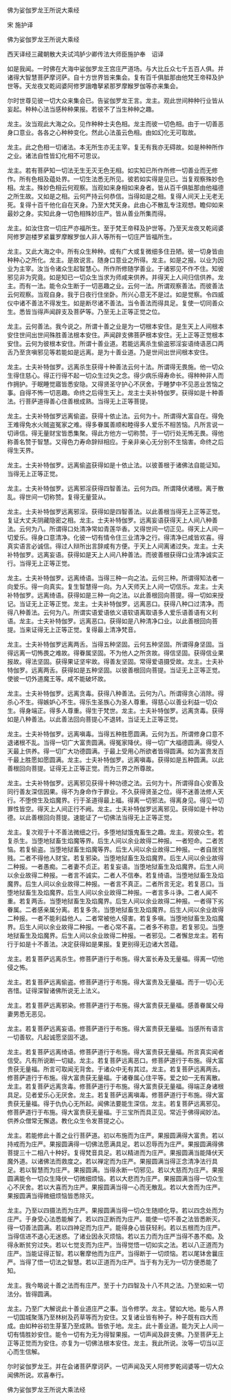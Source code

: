   佛为娑伽罗龙王所说大乘经  

宋 施护译  

佛为娑伽罗龙王所说大乘经  

西天译经三藏朝散大夫试鸿胪少卿传法大师臣施护奉　诏译  

如是我闻。一时佛在大海中娑伽罗龙王宫庄严道场。与大比丘众七千五百人俱。并诸得大智慧菩萨摩诃萨。自十方世界皆来集会。复有百千俱胝那由他梵王帝释及护世等。天龙夜叉乾闼婆阿修罗誐噜拏紧那罗摩睺罗伽等亦来集会。  

尔时世尊见彼一切大众来集会已。告娑伽罗龙王言。龙主。观此世间种种行业皆从妄起。种种心法当感种种果报。若彼不了当生种种之趣。  

龙主。汝当观此大海之众。见作种种士夫色相。龙主而彼一切色相。由于一切善恶身口意业。各各之心种种变化。然此心法虽云色相。由如幻化无可取故。  

龙主。此之色相一切诸法。本无所生亦无主宰。复无有我亦无碍故。如是种种所作之业。诸法自性皆幻化相不可思议。  

龙主。若有菩萨知一切法无生无灭无色无相。如实知已所作所修一切善业而无修作。所有色相及蕴处界。一切生法悉无所见。彼若如实得是见已。当复观察殊妙色相。龙主。殊妙色相云何观察。当观如来身相如来身者。皆从百千俱胝那由他福德之所生故。又如是之相。云何严持云何恭信。当得如是之相。复得人间天上无老无死。复得十百千他化自在天身。乃至大梵天身。此由心不散乱专注观想。瞻仰如来最妙之身。实知此身一切色相殊妙庄严。皆从善业所集而得。  

龙主。如汝住宫一切庄严亦福所生。至于梵王帝释及护世等。乃至天龙夜叉乾闼婆阿修罗迦楼罗紧曩罗摩睺罗伽人非人等所有一切庄严皆福所生。  

龙主。又此大海之中。所有众生种种。或有广大或复微细多住丑陋。彼一切身皆由种种心之所化。龙主。是故说言。随身口意业之所得。龙主。如是之报。以业为因业为主宰。汝当令诸众生起智慧心。所作所修随学善业。于诸邪见不作不住。知彼邪见非为究竟。如是知已一切众生当求为师咸来供养。并得天上人间归信供养。龙主。而有一法。能令众生断于一切恶趣之业。云何一法。所谓观察善法。而彼善法云何观察。当观自身。我于日夜行住坐卧。所兴心意无不是过。如是觉察。令四威仪中诸不善法不得发生。如是断尽诸不善法。当令善法而得具足。复使一切同善众生。悉皆当得声闻辟支及菩萨等。乃至无上正等正觉之位。  

龙主。云何善法。我今说之。所谓十善之业是为一切根本安住。是生天上人间根本安住世间出世间殊胜善法根本安住。声闻辟支佛菩萨根本安住。无上正等正觉根本安住。云何为彼根本安住。所谓十善业道。若能远离杀生偷盗邪淫妄语绮语恶口两舌乃至贪嗔邪见等若能如是远离。是为十善业道。乃是世间出世间根本安住。  

龙主。士夫补特伽罗。远离杀生获得十种善法云何十法。所谓得无畏施。他一切众生得住慈心。得正行得不起一切众生过失之念。得少病乐得寿命长。得种种非人而作拥护。于眠睡觉寤皆悉安隐。又得贤圣守护心不厌舍。于睡梦中不见恶业苦恼之事。自得不怖一切恶趣。命终之后得生天上。龙主士夫补特伽罗。获得如是十种善法。行菩萨道得善心住善根成熟。当得无上正等菩提。  

龙主。士夫补特伽罗远离偷盗。获得十依止法。云何为十。所谓得大富自在。得免王难得免水火贼盗冤家之难。得多眷属善顺和睦得多人爱乐不相苦恼。凡所言说一切谛信。得无量财宝皆悉集聚。得此方他方一切称赞。于一切行处无怖无畏。得他称善名赞于智慧。又得色力寿命辞辩相应。于亲非亲心无分别不生恼害。命终之后得生天界。  

龙主。士夫补特伽罗。远离偷盗获得如是十依止法。以彼善根于诸佛法自能证知。当得无上正等正觉。  

龙主。士夫补特伽罗。远离邪淫获得四智善法。云何为四。所谓降伏诸根。离于散乱。得世间一切称赞。复得无量营从。  

龙主。士夫补特伽罗远离邪淫。获得如是四智善法。以此善根当得无上正等正觉。复证大丈夫阴藏隐密之相。龙主。士夫补特伽罗。远离妄语获得天上人间八种善法。云何为八。所谓得口处清净常如青莲华香。又得世间一切正见。得天上人间一切爱乐。得身口意清净。化彼一切有情令住三业清净之行。得清净已咸皆欢喜。得真实语言必诚信。得过人辩所出言辞咸有方便。于天上人间离诸过失。龙主。士夫补特伽罗。远离妄语。获得如是天上人间八种善法。而彼善根获得口业清净诚实正行。当得无上正等正觉。  

龙主。士夫补特伽罗。远离绮语。当得三种一向之法。云何三种。所谓得知法者一向爱乐。得一向真实。复生智慧得一向。为人天师天上人间一切信乐。龙主。士夫补特伽罗。远离绮语。获得如是三种一向之法。以此善根回向菩提。得一切如来授记。当证无上正等正觉。龙主。士夫补特伽罗。远离恶口。获得八种口过清净。而得八种善法。云何为八。所谓实语爱语依义语软语离取语多人爱乐语善语有义利语。龙主。士夫补特伽罗。远离恶口。获得如是八种清净口业。以此善根回向菩提。当来证得无上正等正觉。复得最上清净梵音。  

龙主。士夫补特伽罗远离两舌。当得五种坚固。云何五种坚固。所谓得身坚固。当得远离一切怖畏之难故。得眷属坚固。不为他人之所贪故。得信坚固。获得信业果报故。得法坚固。获得果证坚牢故。得善友坚固。常得爱语摄受故。龙主。士夫补特伽罗。远离两舌。获得如是五种坚固。以彼善根回向菩提。当证无上正等正觉。使彼一切外道魔王等。咸不能破坏故。  

龙主。士夫补特伽罗。远离贪毒。获得八种善法。云何为八。所谓得贪心消除。得杀心不生。得嫉妒心不生。得乐生圣族心为圣人尊重。得慈心以善业利益一切众生。得身端正。得多人尊重。得生于梵世。龙主。士夫补特伽罗。远离贪毒。获得如是八种善法。以此善法回向菩提心不退转。当证无上正等正觉。  

龙主。士夫补特伽罗。远离嗔毒。当得五种胜愿圆满。云何为五。所谓修身口意不退诸根不乱。当得一切广大富贵圆满。得冤家降伏。得一切广大福德圆满。得受人天最上供养。得一切广大功德圆满。于最上受用心所欲者皆得圆满。如为富贵发百千最上胜愿如愿圆满。龙主。士夫补特伽罗。远离嗔毒。获得如是五种圆满。以此善根回向菩提。证得无上正等正觉。而为三界之所尊故。  

龙主。士夫补特伽罗。远离邪见获得十种功德之法。云何为十。所谓得自心安善及同行善友深信因果。得不为身命作于罪业。不久获得贤圣之位。得不迷善法修人天行。不堕傍生及焰魔界。行于圣道得最上福。得离一切邪法。得离身见。得见一切罪性皆空。得天上人间正行不阙。龙主。士夫补特伽罗远离邪见。获得如是十种功德。以此善根回向菩提。速能证了一切佛法当得无上正等正觉。  

龙主。复次观于十不善法微细之行。多堕地狱饿鬼畜生之趣。龙主。观彼众生。若复杀生。当堕地狱畜生焰魔等界。后生人间以余业故得二种报。一者短命。二者苦恼。若复偷盗。当堕地狱畜生焰魔等界。后生人间以余业故得二种报。一者自居贫贱。二者不得他人财宝。若复邪染。当堕地狱畜生及焰魔界。后生人间以余业故得二种报。一者愚痴。二者妻不贞正。若复妄语。当堕地狱畜生及焰魔界。后生人间以余业故得二种报。一者言不诚实。二者人不信奉。若复绮语。当堕地狱畜生及焰魔界。后生人间以余业故得二种报。一者言不真正。二者所言无定。若复恶口。当堕地狱畜生及焰魔界。后生人间以余业故得二种报。一者言多斗诤。二者人闻不重。若复两舌。当堕地狱畜生及焰魔界。后生人间以余业故得二种报。一者得下劣眷属。二者感亲属分离。若复多贪。当堕地狱畜生及焰魔界。后生人间以余业故得二种报。一者不能利益他人。二者常被他人侵害。若复多嗔。当堕地狱畜生及焰魔界。后生人间以余业故得二种报。一者心常不喜。二者多不称意。若复邪见。当堕地狱畜生及焰魔界。后生人间以余业故得二种报。一者邪见。二者懈怠龙主。若有行于如是十不善法。决定获得如是果报。复更别得无边诸大苦蕴。  

龙主。若复菩萨远离杀生。修菩萨道行于布施。得大富长寿及无量福。得离一切他侵之怖。  

龙主。若复菩萨远离偷盗。修菩萨道行于布施。得大富贵及无量福。而于一切心无吝惜。证得深智诸佛所说无上法义。  

龙主。若复菩萨远离邪染。修菩萨道行于布施。得大富贵获无量福。感善眷属父母妻男悉无恶见。  

龙主。若复菩萨远离妄语。修菩萨道行于布施。得大富贵获无量福。当感所有语言一切善软。凡起诚愿坚固不退。  

龙主。若复菩萨远离绮语。修菩萨道行于布施。得大富贵获无量福。所言真实闻者信受。凡有所说断一切疑。龙主。若复菩萨远离恶口。修菩萨道行于布施。得大富贵获无量福。所言可取闻无背舍。于诸众中无有其过。龙主。若复菩萨远离两舌。修菩萨道行于布施。得大富贵获无量福。于诸眷属心住平等。爱之如一无有离散。龙主。若复菩萨远离贪毒。修菩萨道行于布施。得大富贵获无量福。得端正身诸根具足。见者爱乐心无厌舍。龙主。若复菩萨远离嗔毒。修菩萨道行于布施。得大富贵获无量福。得于仇仇心无所起。闻佛法要能生深信。龙主。若复菩萨远离邪见。修菩萨道行于布施。得大富贵获无量福。于三宝所而具正见。常近于佛得闻妙法。供养众僧常无懈退。教化众生令发菩提之心。  

龙主。若能修此十善之业行菩萨道。初以布施而为庄严。果报圆满得大富贵。若以持戒而为庄严。果报圆满得一切佛法愿满具足。若以忍辱而为庄严。果报圆满得佛菩提三十二相八十种好。复得梵音具足。若以精进而为庄严。果报圆满当能降伏天魔外道。以诸佛法而救度之。若以禅定而为庄严。果报圆满当得正念清净法行具足。若以智慧而为庄严。果报圆满。当得永断一切邪见。若以大慈而为庄严。果报圆满能令一切众生降伏一切微细烦恼。若以大悲而为庄严。果报圆满当得一切众生心不厌舍。若以大喜而为庄严。果报圆满当得一心而无散乱。若以大舍而为庄严。果报圆满当得微细烦恼皆悉除灭。  

龙主。乃至以四摄法而为庄严。果报圆满当得一切众生随顺化导。若以四念处而为庄严。于身受心法悉能解了。若以四正断而为庄严。能使一切不善之法皆悉断灭。得一切善法圆满。若以四神足而为庄严。能得身心皆获轻利。若以五根而为庄严。当得信进不退心无迷惑。了诸业因永灭烦恼。若以五力而为庄严当得不愚不痴。及得永断贫穷过失。若以七觉支而为庄严。当得觉悟一切如实之法。若以八正道而为庄严。当能证得正智。若以奢摩他而为庄严。当得断于一切烦恼。若以尾钵舍曩庄严。当得了悟一切法之智慧。若以正道而为庄严。当于有为无为一切方便悉能了知。  

龙主。我今略说十善之法而有庄严。至于十力四智及十八不共之法。乃至如来一切法分。皆得圆满。  

龙主。乃至广大解说此十善业道庄严之事。当令修学。龙主。譬如大地。能与人界一切国城聚落乃至林树及药草等而为安住。又复诸业皆有种子。种子既有四大而成。由如种谷初生芽茎乃至成熟。皆依于地。龙主。此十善业道。能为天上人间一切有情胜妙安住。能令一切有为无为得智果报。一切声闻及辟支佛。乃至菩萨无上正等正觉而为安住。亦复为一切佛法根本安住。龙主。我此所说。汝等一切当以正心而生信解。  

尔时娑伽罗龙王。并在会诸菩萨摩诃萨。一切声闻及天人阿修罗乾闼婆等一切大众闻佛所说。欢喜奉行。  

佛为娑伽罗龙王所说大乘法经  
